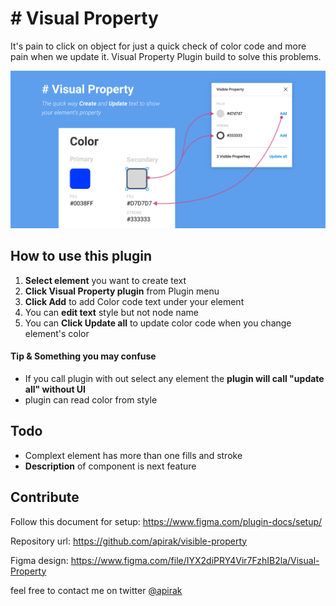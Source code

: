 # # Visual Property

It's pain to click on object for just a quick check of color code and more pain when we update it. Visual Property Plugin build to solve this problems.

![Screenshot](docs/cover_art.png)

## How to use this plugin

1. **Select element** you want to create text
2. **Click Visual Property plugin** from Plugin menu
3. **Click Add** to add Color code text under your element
4. You can **edit text** style but not node name
5. You can **Click Update all** to update color code when you change element's color

#### Tip & Something you may confuse

* If you call plugin with out select any element the **plugin will call "update all" without UI**
* plugin can read color from style

## Todo

* Complext element has more than one fills and stroke
* **Description** of component is next feature

## Contribute

Follow this document for setup: https://www.figma.com/plugin-docs/setup/ 

Repository url: https://github.com/apirak/visible-property

Figma design: https://www.figma.com/file/IYX2diPRY4Vir7FzhIB2la/Visual-Property

feel free to contact me on twitter
[@apirak](https://twitter.com/apirak) 